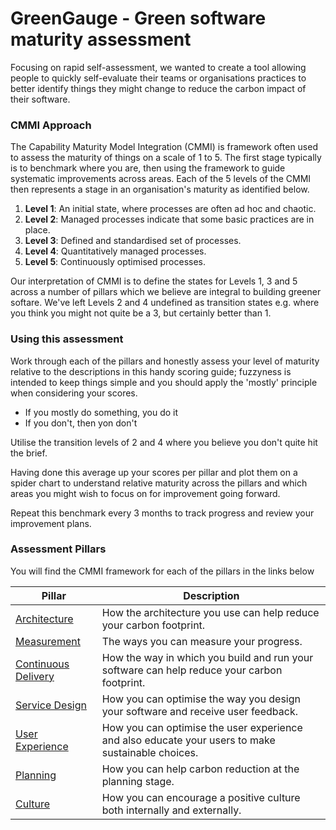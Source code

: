# GreenGauge - Green software maturity assessment

Focusing on rapid self-assessment, we wanted to create a tool allowing people to quickly self-evaluate their teams or organisations practices to better identify things they might change to reduce the carbon impact of their software.

### CMMI Approach

The Capability Maturity Model Integration (CMMI) is framework often used to assess the maturity of things on a scale of 1 to 5. The first stage typically is to benchmark where you are, then using the framework to guide systematic improvements across areas. Each of the 5 levels of the CMMI then represents a stage in an organisation's maturity as identified below. 


1. **Level 1**: An initial state, where processes are often ad hoc and chaotic. 
2. **Level 2**: Managed processes indicate that some basic practices are in place. 
3. **Level 3**: Defined and standardised set of processes.
4. **Level 4**: Quantitatively managed processes.
5. **Level 5**: Continuously optimised processes.

Our interpretation of CMMI is to define the states for Levels 1, 3 and 5 across a number of pillars which we believe are integral to building greener softare. We've left Levels 2 and 4 undefined as transition states e.g. where you think you might not quite be a 3, but certainly better than 1. 

### Using this assessment
Work through each of the pillars and honestly assess your level of maturity relative to the descriptions in this handy scoring guide; fuzzyness is intended to keep things simple and you should apply the 'mostly' principle when considering your scores.

* If you mostly do something, you do it
* If you don't, then yon don't 

Utilise the transition levels of 2 and 4 where you believe you don't quite hit the brief.

Having done this average up your scores per pillar and plot them on a spider chart to understand relative maturity across the pillars and which areas you might wish to focus on for improvement going forward.

Repeat this benchmark every 3 months to track progress and review your improvement plans.

### Assessment Pillars
You will find the CMMI framework for each of the pillars in the links below

| Pillar | Description |
|---|---|
| [Architecture](architecture-matrix.md) | How the architecture you use can help reduce your carbon footprint. |
| [Measurement](measurement-matrix.md) | The ways you can measure your progress. |
| [Continuous Delivery](continuous-delivery-matrix.md) | How the way in which you build and run your software can help reduce your carbon footprint. |
| [Service Design](service-design-matrix.md) | How you can optimise the way you design your software and receive user feedback. |
| [User Experience](user-experience-matrix.md) | How you can optimise the user experience and also educate your users to make sustainable choices. |
| [Planning](planning-matrix.md) | How you can help carbon reduction at the planning stage. |
| [Culture](culture-matrix.md) | How you can encourage a positive culture both internally and externally. |
